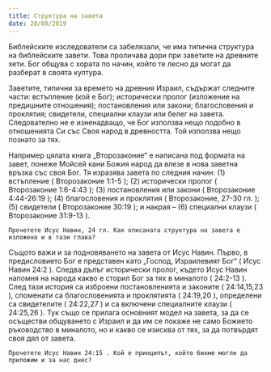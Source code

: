 ```yaml
---
title: Структура на завета
date: 20/08/2019
---
```


Библейските изследователи са забелязали, че има типична структура на библейските завети. Това проличава дори при заветите на древните хети. Бог общува с хората по начин, който те лесно да могат да разберат в своята култура.

Заветите, типични за времето на древния Израил, съдържат следните части: встъпление (кой е Бог); исторически пролог (изложение на предишните отношения); постановления или закони; благословения и проклятия; свидетели, специални клаузи или белег на завета. Следователно не е изненадващо, че Бог използва нещо подобно в отношенията Си със Своя народ в древността. Той използва нещо познато за тях.

Например цялата книга „Второзаконие“ е написана под формата на завет, понеже Мойсей кани Божия народ да влезе в нова заветна връзка със своя Бог. Тя изразява завета по следния начин: (1) встъпление ( Второзаконие 1:1-5 ); (2) исторически пролог ( Второзаконие 1:6-4:43 ); (3) постановления или закони ( Второзаконие 4:44-26:19 ); (4) благословения и проклятия ( Второзаконие, 27-30 гл. ); (5) свидетели ( Второзаконие 30:19 ); и накрая – (6) специални клаузи ( Второзаконие 31:9-13 ).

`Прочетете Исус Навин, 24 гл. Как описаната структура на завета е изложена и в тази глава?`

Същото важи и за подновяването на завета от Исус Навин. Първо, в предисловието Бог е представен като „Господ, Израилевият Бог“ ( Исус Навин 24:2 ). Следва дълъг исторически пролог, където Исус Навин напомня на народа какво е сторил Бог за тях в миналото ( 24:2-13 ). След тази история са изброени постановленията и законите ( 24:14,15,23 ), споменати са благословенията и проклятията ( 24:19,20 ), определени са свидетелите ( 24:22,27 ) и са включени специалните клаузи ( 24:25,26 ). Тук също се прилага основният модел на завета, за да се осъществи общуването с Израил и да им се покаже не само Божието ръководство в миналото, но и какво се изисква от тях, за да потвърдят своя дял от завета.

`Прочетете Исус Навин 24:15 . Кой е принципът, който бихме могли да приложим и за нас днес?`